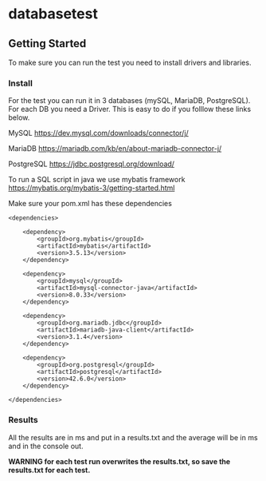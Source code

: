 # databasetest

## Getting Started

To make sure you can run the test you need to install drivers and libraries. 

### Install

For the test you can run it in 3 databases (mySQL, MariaDB, PostgreSQL). For each DB you need a Driver. 
This is easy to do if you folllow these links below. 

MySQL
https://dev.mysql.com/downloads/connector/j/ 

MariaDB
https://mariadb.com/kb/en/about-mariadb-connector-j/

PostgreSQL
https://jdbc.postgresql.org/download/

To run a SQL script in java we use mybatis framework
https://mybatis.org/mybatis-3/getting-started.html

Make sure your pom.xml has these dependencies

    <dependencies>
    
        <dependency>
            <groupId>org.mybatis</groupId>
            <artifactId>mybatis</artifactId>
            <version>3.5.13</version>
        </dependency>

        <dependency>
            <groupId>mysql</groupId>
            <artifactId>mysql-connector-java</artifactId>
            <version>8.0.33</version>
        </dependency>

        <dependency>
            <groupId>org.mariadb.jdbc</groupId>
            <artifactId>mariadb-java-client</artifactId>
            <version>3.1.4</version>
        </dependency>

        <dependency>
            <groupId>org.postgresql</groupId>
            <artifactId>postgresql</artifactId>
            <version>42.6.0</version>
        </dependency>

    </dependencies>

### Results
All the results are in ms and put in a results.txt and the average will be in ms and in the console out.

**WARNING for each test run overwrites the results.txt, so save the results.txt for each test.**






